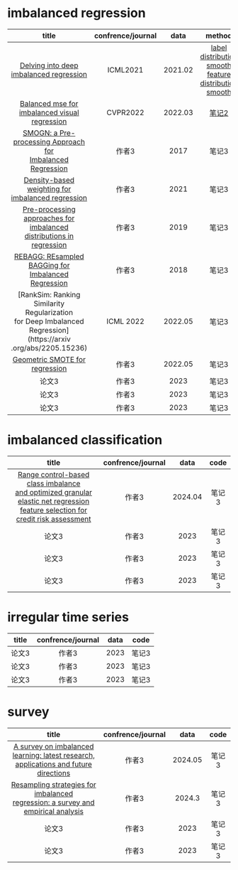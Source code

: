 # imbalanced regression
| title | confrence/journal | data | method |
| :--------: | :----: | :--------: | :----: |
| [Delving into deep imbalanced regression](https://arxiv.org/abs/2102.09554)    | ICML2021| 2021.02     | [label distribution smooth<br>feature distribution smooth](https://github.com/YyzHarry/imbalanced-regression)|
| [Balanced mse for imbalanced visual regression](https://arxiv.org/abs/2203.16427)    | CVPR2022| 2022.03     | [笔记2](https://github.com/jiawei-ren/BalancedMSE)|
| [SMOGN: a Pre-processing Approach for<br>Imbalanced Regression](https://proceedings.mlr.press/v74/branco17a)    | 作者3| 2017 | 笔记3|
| [Density-based weighting for imbalanced regression](https://link.springer.com/article/10.1007/s10994-021-06023-5)    | 作者3| 2021     | 笔记3|
| [Pre-processing approaches for imbalanced<br>distributions in regression](https://www.sciencedirect.com/science/article/abs/pii/S0925231219301638)    | 作者3| 2019     | 笔记3|
| [REBAGG: REsampled BAGGing for<br>Imbalanced Regression](https://proceedings.mlr.press/v94/branco18a.html)    | 作者3| 2018     | 笔记3|
| [RankSim: Ranking Similarity Regularization<br>for Deep Imbalanced Regression](https://arxiv .org/abs/2205.15236)    | ICML 2022| 2022.05     | 笔记3|
| [Geometric SMOTE for regression](https://www.sciencedirect.com/science/article/abs/pii/S095741742101678X)    | 作者3| 2022.05     | 笔记3|
| 论文3    | 作者3| 2023     | 笔记3|
| 论文3    | 作者3| 2023     | 笔记3|
| 论文3    | 作者3| 2023     | 笔记3|

# imbalanced classification
| title | confrence/journal | data | code |
| :--------: | :----: | :--------: | :----: |
| [Range control-based class imbalance<br>and optimized granular elastic net regression<br>feature selection for credit risk assessment](https://link.springer.com/article/10.1007/s10115-024-02103-9)    | 作者3| 2024.04     | 笔记3|
| 论文3    | 作者3| 2023     | 笔记3|
| 论文3    | 作者3| 2023     | 笔记3|
| 论文3    | 作者3| 2023     | 笔记3|


# irregular time series
| title | confrence/journal | data | code |
| :--------: | :----: | :--------: | :----: |
| 论文3    | 作者3| 2023     | 笔记3|
| 论文3    | 作者3| 2023     | 笔记3|
| 论文3    | 作者3| 2023     | 笔记3|

# survey
| title | confrence/journal | data | code |
| :--------: | :----: | :--------: | :----: |
| [A survey on imbalanced learning: latest research,<br>applications and future directions](https://link.springer.com/article/10.1007/s10462-024-10759-6)    | 作者3| 2024.05     | 笔记3|
| [Resampling strategies for imbalanced<br>regression: a survey and empirical analysis](https://link.springer.com/article/10.1007/s10462-024-10724-3)    | 作者3| 2024.3    | 笔记3|
| 论文3    | 作者3| 2023     | 笔记3|
| 论文3    | 作者3| 2023     | 笔记3|
